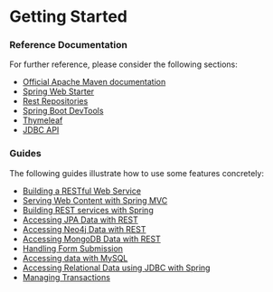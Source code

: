 # Getting Started

### Reference Documentation
For further reference, please consider the following sections:

* [Official Apache Maven documentation](https://maven.apache.org/guides/index.html)
* [Spring Web Starter](https://docs.spring.io/spring-boot/docs/{bootVersion}/reference/htmlsingle/#boot-features-developing-web-applications)
* [Rest Repositories](https://docs.spring.io/spring-boot/docs/{bootVersion}/reference/htmlsingle/#howto-use-exposing-spring-data-repositories-rest-endpoint)
* [Spring Boot DevTools](https://docs.spring.io/spring-boot/docs/{bootVersion}/reference/htmlsingle/#using-boot-devtools)
* [Thymeleaf](https://docs.spring.io/spring-boot/docs/{bootVersion}/reference/htmlsingle/#boot-features-spring-mvc-template-engines)
* [JDBC API](https://docs.spring.io/spring-boot/docs/{bootVersion}/reference/htmlsingle/#boot-features-sql)

### Guides
The following guides illustrate how to use some features concretely:

* [Building a RESTful Web Service](https://spring.io/guides/gs/rest-service/)
* [Serving Web Content with Spring MVC](https://spring.io/guides/gs/serving-web-content/)
* [Building REST services with Spring](https://spring.io/guides/tutorials/bookmarks/)
* [Accessing JPA Data with REST](https://spring.io/guides/gs/accessing-data-rest/)
* [Accessing Neo4j Data with REST](https://spring.io/guides/gs/accessing-neo4j-data-rest/)
* [Accessing MongoDB Data with REST](https://spring.io/guides/gs/accessing-mongodb-data-rest/)
* [Handling Form Submission](https://spring.io/guides/gs/handling-form-submission/)
* [Accessing data with MySQL](https://spring.io/guides/gs/accessing-data-mysql/)
* [Accessing Relational Data using JDBC with Spring](https://spring.io/guides/gs/relational-data-access/)
* [Managing Transactions](https://spring.io/guides/gs/managing-transactions/)

